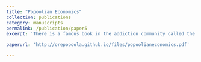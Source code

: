 ```yaml
---
title: "Popoolian Economics"
collection: publications
category: manuscripts
permalink: /publication/paper5
excerpt: 'There is a famous book in the addiction community called the Easy way to stop drinking. It is known to cure addictions just by reading it. this is my attempt to generalize it toward all illnesses using principles of psychodynamic therapy'

paperurl: 'http://orepopoola.github.io/files/popoolianeconomics.pdf'

---
```




